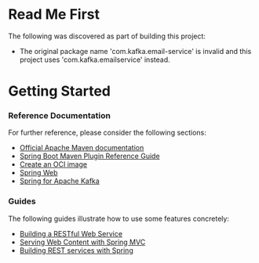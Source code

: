 # Read Me First
The following was discovered as part of building this project:

* The original package name 'com.kafka.email-service' is invalid and this project uses 'com.kafka.emailservice' instead.

# Getting Started

### Reference Documentation
For further reference, please consider the following sections:

* [Official Apache Maven documentation](https://maven.apache.org/guides/index.html)
* [Spring Boot Maven Plugin Reference Guide](https://docs.spring.io/spring-boot/docs/2.7.12/maven-plugin/reference/html/)
* [Create an OCI image](https://docs.spring.io/spring-boot/docs/2.7.12/maven-plugin/reference/html/#build-image)
* [Spring Web](https://docs.spring.io/spring-boot/docs/2.7.12/reference/htmlsingle/#web)
* [Spring for Apache Kafka](https://docs.spring.io/spring-boot/docs/2.7.12/reference/htmlsingle/#messaging.kafka)

### Guides
The following guides illustrate how to use some features concretely:

* [Building a RESTful Web Service](https://spring.io/guides/gs/rest-service/)
* [Serving Web Content with Spring MVC](https://spring.io/guides/gs/serving-web-content/)
* [Building REST services with Spring](https://spring.io/guides/tutorials/rest/)

